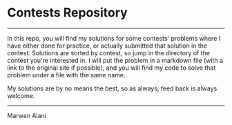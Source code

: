 # Contests Repository  

  -----  

  In this repo, you will find my solutions for some contests' problems where I have either done for practice, or actually submitted that solution in the contest. Solutions are sorted by contest, so jump in the directory of the contest you're interested in. I will put the problem in a markdown file (with a link to the original site if possible), and you will find my code to solve that problem under a file with the same name.  

  My solutions are by no means the best, so as always, feed back is always welcome.  

  -----  

  Marwan Alani
